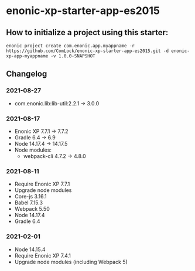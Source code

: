 # enonic-xp-starter-app-es2015

## How to initialize a project using this starter:

	enonic project create com.enonic.app.myappname -r https://github.com/ComLock/enonic-xp-starter-app-es2015.git -d enonic-xp-app-myappname -v 1.0.0-SNAPSHOT

## Changelog

### 2021-08-27

* com.enonic.lib:lib-util:2.2.1 -> 3.0.0

### 2021-08-17

* Enonic XP 7.7.1 -> 7.7.2
* Gradle 6.4 -> 6.9
* Node 14.17.4 -> 14.17.5
* Node modules:
  * webpack-cli 4.7.2 -> 4.8.0

### 2021-08-11

* Require Enonic XP 7.7.1
* Upgrade node modules
* Core-js 3.16.1
* Babel 7.15.3
* Webpack 5.50
* Node 14.17.4
* Gradle 6.4

### 2021-02-01

* Node 14.15.4
* Require Enonic XP 7.4.1
* Upgrade node modules (including Webpack 5)
